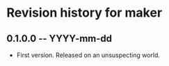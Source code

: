 # Revision history for maker

## 0.1.0.0  -- YYYY-mm-dd

* First version. Released on an unsuspecting world.
